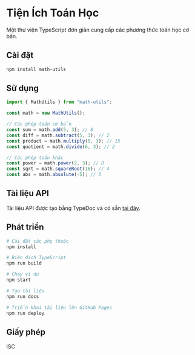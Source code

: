 # Tiện Ích Toán Học

Một thư viện TypeScript đơn giản cung cấp các phương thức toán học cơ bản.

## Cài đặt

```bash
npm install math-utils
```

## Sử dụng

```typescript
import { MathUtils } from "math-utils";

const math = new MathUtils();

// Các phép toán cơ bản
const sum = math.add(5, 3); // 8
const diff = math.subtract(5, 3); // 2
const product = math.multiply(5, 3); // 15
const quotient = math.divide(6, 3); // 2

// Các phép toán khác
const power = math.power(2, 3); // 8
const sqrt = math.squareRoot(16); // 4
const abs = math.absolute(-5); // 5
```

## Tài liệu API

Tài liệu API được tạo bằng TypeDoc và có sẵn [tại đây](https://yourusername.github.io/math-utils/).

## Phát triển

```bash
# Cài đặt các phụ thuộc
npm install

# Biên dịch TypeScript
npm run build

# Chạy ví dụ
npm start

# Tạo tài liệu
npm run docs

# Triển khai tài liệu lên GitHub Pages
npm run deploy
```

## Giấy phép

ISC
